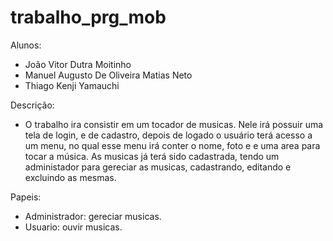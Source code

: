 # trabalho_prg_mob

Alunos: 
- João Vitor Dutra Moitinho 
- Manuel Augusto De Oliveira Matias Neto
- Thiago Kenji Yamauchi

Descrição: 
- O trabalho ira consistir em um tocador de musicas. Nele irá possuir uma tela de login, e de cadastro, depois de 
logado o usuário terá acesso a um menu, no qual esse menu irá conter o nome, foto e e uma area para tocar a música.
As musicas já terá sido cadastrada, tendo um administador para gereciar as musicas, cadastrando, editando e excluindo as mesmas.

Papeis: 
- Administrador: gereciar musicas.
- Usuario: ouvir musicas.
 
